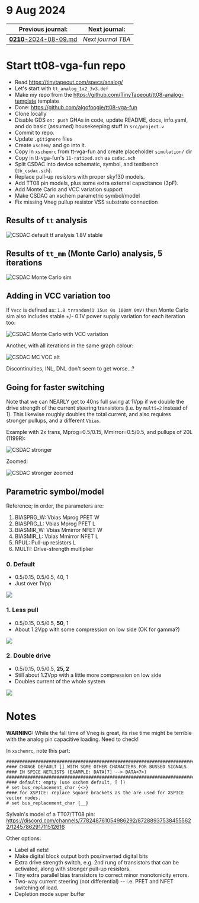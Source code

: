 # 9 Aug 2024

| Previous journal: | Next journal: |
|-|-|
| [**0210**-2024-08-09.md](./0210-2024-08-09.md) | *Next journal TBA* |

# Start tt08-vga-fun repo

*   Read https://tinytapeout.com/specs/analog/
*   Let's start with `tt_analog_1x2_3v3.def`
*   Make my repo from the https://github.com/TinyTapeout/tt08-analog-template template
*   Done: https://github.com/algofoogle/tt08-vga-fun
*   Clone locally
*   Disable GDS `on: push` GHAs in code, update README, docs, info.yaml, and do basic (assumed) housekeeping stuff in `src/project.v`
*   Commit to repo.
*   Update `.gitignore` files
*   Create `xschem/` and go into it.
*   Copy in `xschemrc` from tt-vga-fun and create placeholder `simulation/` dir
*   Copy in tt-vga-fun's `11-ratioed.sch` as `csdac.sch`
*   Split CSDAC into device schematic, symbol, and testbench (`tb_csdac.sch`).
*   Replace pull-up resistors with proper sky130 models.
*   Add TT08 pin models, plus some extra external capacitance (3pF).
*   Add Monte Carlo and VCC variation support
*   Make CSDAC an xschem parametric symbol/model
*   Fix missing Vneg pullup resistor VSS substrate connection

## Results of `tt` analysis

![CSDAC default tt analysis 1.8V stable](i/0211-csdac.png)


## Results of `tt_mm` (Monte Carlo) analysis, 5 iterations

![CSDAC Monte Carlo sim](i/0211-csdac-mc.png)


## Adding in VCC variation too

If `Vvcc` is defined as: `1.8 trrandom(1 15us 0s 100mV 0mV)` then Monte Carlo sim also includes stable +/- 0.1V power supply variation for each iteration too:

![CSDAC Monte Carlo with VCC variation](i/0211-csdac-mc-vcc.png)

Another, with all iterations in the same graph colour:

![CSDAC MC VCC alt](i/0211-csdac-mc-vcc-alt.png)

Discontinuities, INL, DNL don't seem to get worse...?


## Going for faster switching

Note that we can NEARLY get to 40ns full swing at 1Vpp if we double the drive strength of the current steering transistors (i.e. by `multi=2` instead of 1). This likewise roughly doubles the total current, and also requires stronger pullups, and a different `Vbias`.

Example with 2x trans, Mprog=0.5/0.15, Mmirror=0.5/0.5, and pullups of 20L (1199R):

![CSDAC stronger](i/0211-csdac-stronger.png)

Zoomed:

![CSDAC stronger zoomed](i/0211-csdac-stronger-zoomed.png)



## Parametric symbol/model

Reference; in order, the parameters are:
1.  BIASPRG_W: Vbias Mprog PFET W
2.  BIASPRG_L: Vbias Mprog PFET L
3.  BIASMIR_W: Vbias Mmirror NFET W
4.  BIASMIR_L: Vbias Mmirror NFET L
5.  RPUL: Pull-up resistors L
6.  MULTI: Drive-strength multiplier

### 0. Default

*   0.5/0.15, 0.5/0.5, 40, 1
*   Just over 1Vpp

![](i/0211-p-0.png)


### 1. Less pull

*   0.5/0.15, 0.5/0.5, **50**, 1
*   About 1.2Vpp with some compression on low side (OK for gamma?)

![](i/0211-p-1.png)

### 2. Double drive

*   0.5/0.15, 0.5/0.5, **25, 2**
*   Still about 1.2Vpp with a little more compression on low side
*   Doubles current of the whole system

![](i/0211-p-2.png)


# Notes

**WARNING:** While the fall time of Vneg is great, its rise time might be terrible with the analog pin capacitive loading. Need to check!

In `xschemrc`, note this part:

```
###########################################################################
#### CHANGE DEFAULT [] WITH SOME OTHER CHARACTERS FOR BUSSED SIGNALS 
#### IN SPICE NETLISTS (EXAMPLE: DATA[7] --> DATA<7>) 
###########################################################################
#### default: empty (use xschem default, [ ])
# set bus_replacement_char {<>}
#### for XSPICE: replace square brackets as the are used for XSPICE vector nodes.
# set bus_replacement_char {__} 
```

Sylvain's model of a TT07/TT08 pin: https://discord.com/channels/778248761054986292/872889375384555622/1245786291711512616

Other options:
*   Label all nets!
*   Make digital block output both pos/inverted digital bits
*   Extra drive strength switch, e.g. 2nd rung of transistors that can be activated, along with stronger pull-up resistors.
*   Tiny extra parallel bias transistors to correct minor monotonicity errors.
*   Two-way current steering (not differential) -- i.e. PFET and NFET switching of load.
*   Depletion mode super buffer

